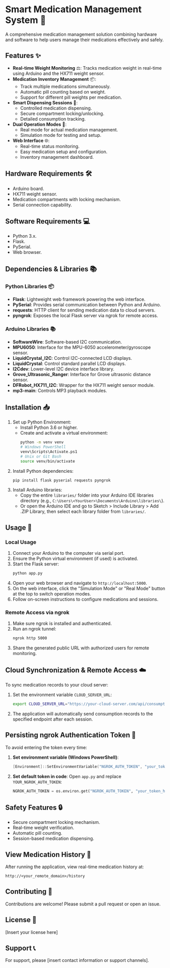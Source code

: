 # Smart Medication Management System 💊

A comprehensive medication management solution combining hardware and software to help users manage their medications effectively and safely.

## Features ✨
- **Real-time Weight Monitoring** ⚖️: Tracks medication weight in real-time using Arduino and the HX711 weight sensor.
- **Medication Inventory Management** 📦:
  - Track multiple medications simultaneously.
  - Automatic pill counting based on weight.
  - Support for different pill weights per medication.
- **Smart Dispensing Sessions** 🚀:
  - Controlled medication dispensing.
  - Secure compartment locking/unlocking.
  - Detailed consumption tracking.
- **Dual Operation Modes** 🔄:
  - Real mode for actual medication management.
  - Simulation mode for testing and setup.
- **Web Interface** 🌐:
  - Real-time status monitoring.
  - Easy medication setup and configuration.
  - Inventory management dashboard.

## Hardware Requirements 🛠️
- Arduino board.
- HX711 weight sensor.
- Medication compartments with locking mechanism.
- Serial connection capability.

## Software Requirements 💻
- Python 3.x.
- Flask.
- PySerial.
- Web browser.

## Dependencies & Libraries 📚

### Python Libraries 📦
- **Flask**: Lightweight web framework powering the web interface.
- **PySerial**: Provides serial communication between Python and Arduino.
- **requests**: HTTP client for sending medication data to cloud servers.
- **pyngrok**: Exposes the local Flask server via ngrok for remote access.

### Arduino Libraries 📚
- **SoftwareWire**: Software-based I2C communication.
- **MPU6050**: Interface for the MPU-6050 accelerometer/gyroscope sensor.
- **LiquidCrystal_I2C**: Control I2C-connected LCD displays.
- **LiquidCrystal**: Control standard parallel LCD displays.
- **I2Cdev**: Lower-level I2C device interface library.
- **Grove_Ultrasonic_Ranger**: Interface for Grove ultrasonic distance sensor.
- **DFRobot_HX711_I2C**: Wrapper for the HX711 weight sensor module.
- **mp3-main**: Controls MP3 playback modules.

## Installation 📥
1. Set up Python Environment:
   - Install Python 3.6 or higher.
   - Create and activate a virtual environment:
     ```bash
     python -m venv venv
     # Windows PowerShell
     venv\Scripts\Activate.ps1
     # Unix or Git Bash
     source venv/bin/activate
     ```
2. Install Python dependencies:
   ```bash
   pip install flask pyserial requests pyngrok
   ```
3. Install Arduino libraries:
   - Copy the entire `libraries/` folder into your Arduino IDE libraries directory (e.g., `C:\Users\<YourUser>\Documents\Arduino\libraries\`).
   - Or open the Arduino IDE and go to Sketch > Include Library > Add .ZIP Library, then select each library folder from `libraries/`.

## Usage 🚀

### Local Usage
1. Connect your Arduino to the computer via serial port.
2. Ensure the Python virtual environment (if used) is activated.
3. Start the Flask server:
   ```bash
   python app.py
   ```
4. Open your web browser and navigate to `http://localhost:5000`.
5. On the web interface, click the "Simulation Mode" or "Real Mode" button at the top to switch operation modes.
6. Follow on-screen instructions to configure medications and sessions.

### Remote Access via ngrok
1. Make sure ngrok is installed and authenticated.
2. Run an ngrok tunnel:
   ```bash
   ngrok http 5000
   ```
3. Share the generated public URL with authorized users for remote monitoring.

## Cloud Synchronization & Remote Access ☁️
To sync medication records to your cloud server:
1. Set the environment variable `CLOUD_SERVER_URL`:
   ```bash
   export CLOUD_SERVER_URL="https://your-cloud-server.com/api/consumption"
   ```
2. The application will automatically send consumption records to the specified endpoint after each session.

## Persisting ngrok Authentication Token 🔑
To avoid entering the token every time:
1. **Set environment variable (Windows PowerShell)**:
   ```powershell
   [Environment]::SetEnvironmentVariable("NGROK_AUTH_TOKEN", "your_token_here", "User")
   ```
2. **Set default token in code**:
   Open `app.py` and replace `YOUR_NGROK_AUTH_TOKEN`:
   ```python
   NGROK_AUTH_TOKEN = os.environ.get("NGROK_AUTH_TOKEN", "your_token_here")
   ```

## Safety Features 🔒
- Secure compartment locking mechanism.
- Real-time weight verification.
- Automatic pill counting.
- Session-based medication dispensing.

## View Medication History 📜
After running the application, view real-time medication history at:
```
http://<your_remote_domain>/history
```

## Contributing 🤝
Contributions are welcome! Please submit a pull request or open an issue.

## License 📄
[Insert your license here]

## Support 📞
For support, please [insert contact information or support channels]. 